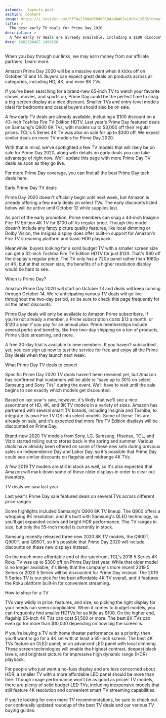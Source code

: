 ```yaml
--- 
extends: _layouts.post 
section: content 
image: https://i.insider.com/5f74a1390ab50d00184ad446?width=1200&format=jpeg 
title: > 
  The best early TV deals for Prime Day 2020 
description: > 
  A few early TV deals are already available, including a $100 discount on a 43-inch Toshiba Fire TV Edition HDTV.We'll update this page with more Prime Day TV deals as soon as they go live.For more Prime Day coverage, you can find all the best Prime Day tech deals here.Early Prime Day TV dealsPrime Day 2020 doesn't officially begin until next week, but Amazon is already offering a few early deals on select TVs.What Prime Day TV deals to expectSpecific Prime Day 2020 TV deals haven't been revealed yet, but Amazon has confirmed that customers will be able to "save up to 30% on select Samsung and Sony TVs" during the event. 
date: 1602336467.2499156 
--- 
```

When you buy through our links, we may earn money from our affiliate partners. Learn more.

Amazon Prime Day 2020 will be a massive event when it kicks off on October 13 and 14. Buyers can expect great deals on products across all categories, including HD, 4K, and even 8K TVs.

If you've been searching for a brand-new 65-inch TV to watch your favorite shows, movies, and sports on, Prime Day could be the perfect time to snag a big-screen display at a nice discount. Smaller TVs and entry-level models ideal for bedrooms and casual buyers should also be on sale.

A few early TV deals are already available, including a $100 discount on a 43-inch Toshiba Fire TV Edition HDTV. Last year's Prime Day featured deals on Samsung's Q900 8K TVs, with models up to $3,000 off their regular prices. TCL's 5 Series 4K TV was also on sale for up to $300 off. We expect similar deals on more TV models for Prime Day 2020.

With that in mind, we've spotlighted a few TV models that will likely be on sale for Prime Day 2020, along with details on early deals you can take advantage of right now. We'll update this page with more Prime Day TV deals as soon as they go live.

For more Prime Day coverage, you can find all the best Prime Day tech deals here.

Early Prime Day TV deals

Prime Day 2020 doesn't officially begin until next week, but Amazon is already offering a few early deals on select TVs. The early discounts listed below will be active until October 12 while supplies last.

As part of the early promotion, Prime members can snag a 43-inch Insignia Fire TV Edition 4K TV for $100 off its regular price. Though this model doesn't include any fancy picture quality features, like local dimming or Dolby Vision, the Insignia display does offer built-in support for Amazon's Fire TV streaming platform and basic HDR playback.

Meanwhile, buyers looking for a solid budget TV with a smaller screen size can get a 32-inch Toshiba Fire TV Edition HDTV for just $120. That's $60 off the display's regular price. The TV only has a 720p panel rather than 1080p or 4K, but at that screen size, the benefits of a higher resolution display would be hard to see.

When is Prime Day?

Amazon Prime Day 2020 will start on October 13 and deals will keep coming through October 14. We're anticipating various TV deals will go live throughout the two-day period, so be sure to check this page frequently for all the latest discounts.

Prime Day deals will only be available to Amazon Prime subscribers. If you're not already a member, a Prime subscription costs $13 a month, or $120 a year if you pay for an annual plan. Prime memberships include several perks and benefits, like free two-day shipping on a ton of products, Prime video streaming, and more.

A free 30-day trial is available to new members. If you haven't subscribed yet, you can sign up now to test the service for free and enjoy all the Prime Day deals when they launch next week.

What Prime Day TV deals to expect

Specific Prime Day 2020 TV deals haven't been revealed yet, but Amazon has confirmed that customers will be able to "save up to 30% on select Samsung and Sony TVs" during the event. We'll have to wait until the sale begins to see exactly which models get discounted.

Based on last year's sale, however, it's likely that we'll see a nice assortment of HD, 4K, and 8K TV models in a variety of sizes. Amazon has partnered with several smart TV brands, including Insignia and Toshiba, to integrate its own Fire TV OS into select models. Some of these TVs are already on sale, and it's expected that more Fire TV Edition displays will be discounted on Prime Day.

Brand-new 2020 TV models from Sony, LG, Samsung, Hisense, TCL, and Vizio started rolling out to stores back in the spring and summer. Various deals have already been offered on some of these new sets during previous sales on Independence Day and Labor Day, so it's possible that Prime Day could see similar discounts on flagship and midrange 4K TVs.

A few 2019 TV models are still in stock as well, so it's also expected that Amazon will mark down some of these older displays in order to clear out inventory.

TV deals we saw last year

Last year's Prime Day sale featured deals on several TVs across different price ranges.

Some highlights included Samsung's Q900 8K TV lineup. The Q900 offers a whopping 8K resolution, and it's built with Samsung's QLED technology, so you'll get expanded colors and bright HDR performance. The TV ranges in size, but only the 55-inch model is currently in stock.

Samsung recently released three new 2020 8K TV models, the Q800T, Q900T, and Q950T, so it's possible that Prime Day 2020 will include discounts on these new displays instead.

On the much more affordable end of the spectrum, TCL's 2018 5 Series 4K Roku TV was up to $300 off on Prime Day last year. While that older model is no longer available, it's likely that the company's more recent 2019 5 Series or 2020 5 Series will be discounted for Prime Day instead. The 2019 5 Series TV is our pick for the best affordable 4K TV overall, and it features the Roku platform built-in for convenient streaming.

How to shop for a TV

TVs vary wildly in price, features, and size, so picking the right display for your needs can seem complicated. When it comes to budget models, you can frequently find smaller HDTVs for as little as $100. On the higher end, flagship 65-inch 4K TVs can cost $1,500 or more. The best 8K TVs can even go for more than $10,000 depending on how big the screen is.

If you're buying a TV with home theater performance as a priority, then you'll want to go for a 4K set with at least a 65-inch screen. The best 4K TVs feature an OLED panel, or an advanced LED panel with local dimming. These screen technologies will enable the highest contrast, deepest black levels, and brightest picture for impressive high dynamic range (HDR) playback.

For people who just want a no-fuss display and are less concerned about HDR, a smaller TV with a more affordable LED panel should be more than fine. Though image performance won't be as good as pricier TV models, there are plenty of solid budget LED TVs, including inexpensive models that still feature 4K resolution and convenient smart TV streaming capabilities.

If you're looking for even more TV recommendations, be sure to check out our continually updated roundup of the best TV deals and our various TV buying guides: